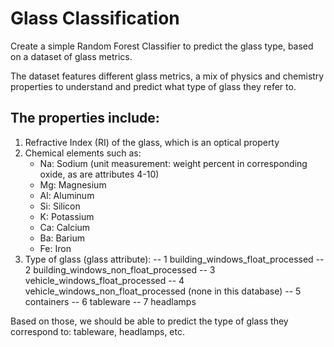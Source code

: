 # Glass Classification
Create a simple Random Forest Classifier to predict the glass type, based on a dataset of glass metrics. 

The dataset features different glass metrics, a mix of physics and chemistry properties to understand and predict what type of glass they refer to.

## The properties include:
1. Refractive Index (RI) of the glass, which is an optical property
2. Chemical elements such as: 
   - Na: Sodium (unit measurement: weight percent in corresponding oxide, as are attributes 4-10)
   - Mg: Magnesium
   - Al: Aluminum
   - Si: Silicon
   - K: Potassium
   - Ca: Calcium
   - Ba: Barium
   - Fe: Iron
3. Type of glass (glass attribute):
-- 1 building_windows_float_processed
-- 2 building_windows_non_float_processed
-- 3 vehicle_windows_float_processed
-- 4 vehicle_windows_non_float_processed (none in this database)
-- 5 containers
-- 6 tableware
-- 7 headlamps

Based on those, we should be able to predict the type of glass they correspond to: tableware, headlamps, etc.

